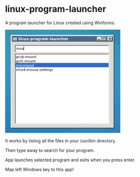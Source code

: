 # linux-program-launcher
A program launcher for Linux created using Winforms.


![launcher.png](launcher.png)

It works by listing all the files in your /usr/bin directory. 

Then type away to search for your program. 

App launches selected program and exits when you press enter.

Map left Windows key to this app!
